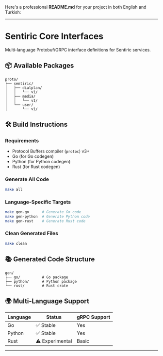 Here's a professional **README.md** for your project in both English and Turkish:

---

# Sentiric Core Interfaces

Multi-language Protobuf/GRPC interface definitions for Sentiric services.

## 📦 Available Packages
```
proto/
├── sentiric/
│   ├── dialplan/
│   │   └── v1/
│   ├── media/
│   │   └── v1/
│   └── user/
│       └── v1/
```

## 🛠️ Build Instructions

### Requirements
- Protocol Buffers compiler (`protoc`) v3+
- Go (for Go codegen)
- Python (for Python codegen)
- Rust (for Rust codegen)

### Generate All Code
```bash
make all
```

### Language-Specific Targets
```bash
make gen-go      # Generate Go code
make gen-python  # Generate Python code
make gen-rust    # Generate Rust code
```

### Clean Generated Files
```bash
make clean
```

## 📚 Generated Code Structure
```
gen/
├── go/          # Go package
├── python/      # Python package
└── rust/        # Rust crate
```

## 🌍 Multi-Language Support
| Language | Status  | gRPC Support |
|----------|---------|--------------|
| Go       | ✅ Stable | Yes          |
| Python   | ✅ Stable | Yes          |
| Rust     | ⚠️ Experimental | Basic       |

---

